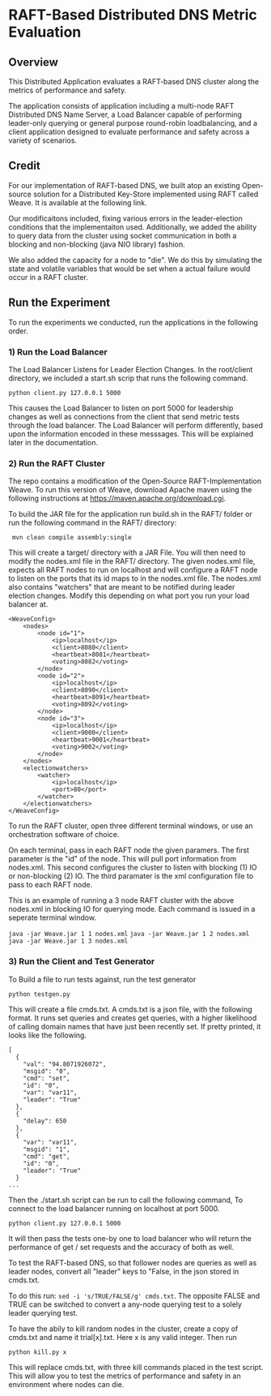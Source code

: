 # RAFT-Based Distributed DNS Metric Evaluation

## Overview 

This Distributed Application evaluates a RAFT-based DNS cluster along the metrics of performance and safety. 

The application consists of application including a multi-node RAFT Distributed DNS Name Server, a Load Balancer capable of performing leader-only querying or general purpose round-robin loadbalancing, and a client application designed to evaluate performance and safety across a variety of scenarios.

## Credit

For our implementation of RAFT-based DNS, we built atop an existing Open-source solution for a Distributed Key-Store implemented using RAFT called Weave. It is available at the following link.

Our modificaitons included, fixing various errors in the leader-election conditions that the implementaiton used. Additionally, we added the ability to query data from the cluster using socket communication in both a blocking and non-blocking (java NIO library) fashion. 

We also added the capacity for a node to "die". We do this by simulating the state and volatile variables that would be set when a actual failure would occur in a RAFT cluster. 

## Run the Experiment
To run the experiments we conducted, run the applications in the following order.

### 1) Run the Load Balancer

The Load Balancer Listens for Leader Election Changes. In the root/client directory, we included a start.sh scrip that runs the following command.

`` python client.py 127.0.0.1 5000 ``

This causes the Load Balancer to listen on port 5000 for leadership changes as well as connections from the client that send metric tests through the load balancer. The Load Balancer will perform differently, based upon the information encoded in these messsages. This will be explained later in the documentation. 

### 2) Run the RAFT Cluster 

The repo contains a modification of the Open-Source RAFT-Implementation Weave. To run this version of Weave, download Apache maven using the following instructions at https://maven.apache.org/download.cgi.

To build the JAR file for the application run build.sh in the RAFT/ folder or run the following command in the RAFT/ directory:

`` mvn clean compile assembly:single``

This will create a target/ directory with a JAR File. You will then need to modify the nodes.xml file in the RAFT/ directory. The given nodes.xml file, expects all RAFT nodes to run on localhost and will configure a RAFT node to listen on the ports that its id maps to in the nodes.xml file. The nodes.xml also contains "watchers" that are meant to be notified during leader election changes. Modify this depending on what port you run your load balancer at. 

```
<WeaveConfig>
    <nodes>
        <node id="1">
            <ip>localhost</ip>
            <client>8080</client>
            <heartbeat>8081</heartbeat>
            <voting>8082</voting>
        </node>
        <node id="2">
            <ip>localhost</ip>
            <client>8090</client>
            <heartbeat>8091</heartbeat>
            <voting>8092</voting>
        </node>
        <node id="3">
            <ip>localhost</ip>
            <client>9000</client>
            <heartbeat>9001</heartbeat>
            <voting>9002</voting>
        </node>
    </nodes>
    <electionwatchers>
        <watcher>
            <ip>localhost</ip>
            <port>80</port>
        </watcher>
    </electionwatchers>
</WeaveConfig>
```

To run the RAFT cluster, open three different terminal windows, or use an orchestration software of choice.

On each terminal, pass in each RAFT node the given paramers. The first parameter is the "id" of the node. This will pull port information from nodes.xml. This second configures the cluster to listen with blocking (1) IO or non-blocking (2) IO. The third paramater is the xml configuration file to pass to each RAFT node.

This is an example of running a 3 node RAFT cluster with the above nodes.xml in blocking IO for querying mode. Each command is issued in a seperate terminal window.

```java -jar Weave.jar 1 1 nodes.xml```
```java -jar Weave.jar 1 2 nodes.xml```
```java -jar Weave.jar 1 3 nodes.xml```

### 3) Run the Client and Test Generator

To Build a file to run tests against, run the test generator

``` python testgen.py ```

This will create a file cmds.txt. A cmds.txt is a json file, with the following format. It runs set queries and creates get queries, with a higher likelihood of calling domain names that have just been recently set. If pretty printed, it looks like the following.

```
[
  {
    "val": "94.8071926072",
    "msgid": "0",
    "cmd": "set",
    "id": "0",
    "var": "var11",
    "leader": "True"
  },
  {
    "delay": 650
  },
  {
    "var": "var11",
    "msgid": "1",
    "cmd": "get",
    "id": "0",
    "leader": "True"
  }
...
```

Then the ./start.sh script can be run to call the following command, 
To connect to the load balancer running on localhost at port 5000.

``` python client.py 127.0.0.1 5000 ```

It will then pass the tests one-by one to load balancer who will return the performance of get / set requests and the accuracy of both as well.

To test the RAFT-based DNS, so that follower nodes are queries as well as leader nodes, convert all "leader" keys to "False, in the json stored in cmds.txt.

To do this run: ``` sed -i 's/TRUE/FALSE/g' cmds.txt ```. The opposite FALSE and TRUE can be switched to convert a any-node querying test to a solely leader querying test.

To have the abily to kill random nodes in the cluster, create a copy of cmds.txt and name it trial[x].txt. Here x is any valid integer. Then run 

```python kill.py x```

This will replace cmds.txt, with three kill commands placed in the test script. This will allow you to test the metrics of performance and safety in an environment where nodes can die. 





